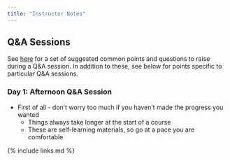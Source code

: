 ```yaml
---
title: "Instructor Notes"
---
```


## Q&A Sessions

See [here](https://github.com/SABS-R3/software-engineering-day1/blob/gh-pages/_extras/guide-common-qa.md) for a set of suggested common points and questions to raise during a Q&A session. In addition to these, see below for points specific to particular Q&A sessions.

### Day 1: Afternoon Q&A Session

- First of all - don’t worry too much if you haven’t made the progress you wanted
    - Things always take longer at the start of a course
    - These are self-learning materials, so go at a pace you are comfortable


{% include links.md %}
